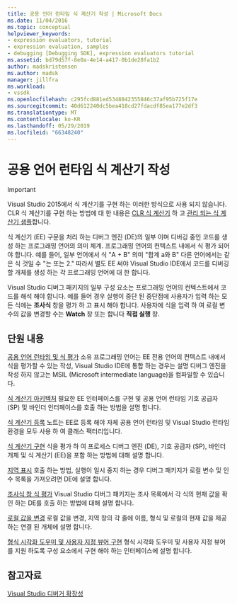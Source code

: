 ```yaml
---
title: 공용 언어 런타임 식 계산기 작성 | Microsoft Docs
ms.date: 11/04/2016
ms.topic: conceptual
helpviewer_keywords:
- expression evaluators, tutorial
- expression evaluation, samples
- debugging [Debugging SDK], expression evaluators tutorial
ms.assetid: bd79d57f-8e0a-4e14-a417-0b1de28fa1b2
author: madskristensen
ms.author: madsk
manager: jillfra
ms.workload:
- vssdk
ms.openlocfilehash: c295fcd881ed5348842355846c37af95b725f17e
ms.sourcegitcommit: 40d612240dc5bea418cd27fdacdf85ea177e2df3
ms.translationtype: MT
ms.contentlocale: ko-KR
ms.lasthandoff: 05/29/2019
ms.locfileid: "66348240"
---
```

# <a name="writing-a-common-language-runtime-expression-evaluator"></a>공용 언어 런타임 식 계산기 작성
> [!IMPORTANT]
> Visual Studio 2015에서 식 계산기를 구현 하는 이러한 방식으로 사용 되지 않습니다. CLR 식 계산기를 구현 하는 방법에 대 한 내용은 [CLR 식 계산기](https://github.com/Microsoft/ConcordExtensibilitySamples/wiki/CLR-Expression-Evaluators) 하 고 [관리 되는 식 계산기 샘플](https://github.com/Microsoft/ConcordExtensibilitySamples/wiki/Managed-Expression-Evaluator-Sample)합니다.

 식 계산기 (EE) 구문을 처리 하는 디버그 엔진 (DE)의 일부 이며 디버깅 중인 코드를 생성 하는 프로그래밍 언어의 의미 체계. 프로그래밍 언어의 컨텍스트 내에서 식 평가 되어야 합니다. 예를 들어, 일부 언어에서 식 "A + B" 의미 "합계 a와 B" 다른 언어에서는 같은 식 것일 수 "는 또는 2." 따라서 별도 EE 써야 Visual Studio IDE에서 코드를 디버깅할 개체를 생성 하는 각 프로그래밍 언어에 대 한 합니다.

 Visual Studio 디버그 패키지의 일부 구성 요소는 프로그래밍 언어의 컨텍스트에서 코드를 해석 해야 합니다. 예를 들어 경우 실행이 중단 된 중단점에 사용자가 입력 하는 모든 식에는 **조사식** 창을 평가 하 고 표시 해야 합니다. 사용자에 식을 입력 하 여 로컬 변수의 값을 변경할 수는 **Watch** 창 또는 합니다 **직접 실행** 창.

## <a name="in-this-section"></a>단원 내용
 [공용 언어 런타임 및 식 평가](../../extensibility/debugger/common-language-runtime-and-expression-evaluation.md) 소유 프로그래밍 언어는 EE 전용 언어의 컨텍스트 내에서 식을 평가할 수 있는 작성, Visual Studio IDE에 통합 하는 경우는 설명 디버그 엔진을 작성 하지 않고는 MSIL (Microsoft intermediate language)을 컴파일할 수 있습니다.

 [식 계산기 아키텍처](../../extensibility/debugger/expression-evaluator-architecture.md) 필요한 EE 인터페이스를 구현 및 공용 언어 런타임 기호 공급자 (SP) 및 바인더 인터페이스를 호출 하는 방법을 설명 합니다.

 [식 계산기 등록](../../extensibility/debugger/registering-an-expression-evaluator.md) 노트는 EE로 등록 해야 자체 공용 언어 런타임 및 Visual Studio 런타임 환경을 모두 사용 하 여 클래스 팩터리입니다.

 [식 계산기 구현](../../extensibility/debugger/implementing-an-expression-evaluator.md) 식을 평가 하 여 프로세스 디버그 엔진 (DE), 기호 공급자 (SP), 바인더 개체 및 식 계산기 (EE)을 포함 하는 방법에 대해 설명 합니다.

 [지역 표시](../../extensibility/debugger/displaying-locals.md) 호출 하는 방법, 실행이 일시 중지 하는 경우 디버그 패키지가 로컬 변수 및 인수 목록을 가져오려면 DE에 설명 합니다.

 [조사식 창 식 평가](../../extensibility/debugger/evaluating-a-watch-window-expression.md) Visual Studio 디버그 패키지는 조사 목록에서 각 식의 현재 값을 확인 하는 DE를 호출 하는 방법에 대해 설명 합니다.

 [로컬 값을 변경](../../extensibility/debugger/changing-the-value-of-a-local.md) 로컬 값을 변경, 지역 창의 각 줄에 이름, 형식 및 로컬의 현재 값을 제공 하는 연결 된 개체에 설명 합니다.

 [형식 시각화 도우미 및 사용자 지정 뷰어 구현](../../extensibility/debugger/implementing-type-visualizers-and-custom-viewers.md) 형식 시각화 도우미 및 사용자 지정 뷰어를 지원 하도록 구성 요소에서 구현 해야 하는 인터페이스에 설명 합니다.

## <a name="see-also"></a>참고자료
 [Visual Studio 디버거 확장성](../../extensibility/debugger/visual-studio-debugger-extensibility.md)